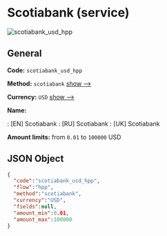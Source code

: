 
# Scotiabank (service) 
![scotiabank_usd_hpp](https://static.openfintech.io/payment_methods/scotiabank_usd_hpp/logo.svg?w=400&c=v0.59.26#w200)  

## General 
 
**Code:** `scotiabank_usd_hpp` 
 
**Method:** `scotiabank` 
 [show -->](/payment-methods/scotiabank/) 
 
**Currency:** `USD` [show -->](/currencies/USD/) 
 
**Name:** 
 
:	[EN] Scotiabank 
:	[RU] Scotiabank 
:	[UK] Scotiabank 
 
**Amount limits:** from `0.01` to `100000` USD 

## JSON Object 

```json
{
  "code":"scotiabank_usd_hpp",
  "flow":"hpp",
  "method":"scotiabank",
  "currency":"USD",
  "fields":null,
  "amount_min":0.01,
  "amount_max":100000
}
```  
